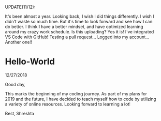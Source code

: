 UPDATE(11/12):

It's been almost a year. Looking back, I wish I did things differently. I wish I didn't waste so much time. But it's time to look forward and see how I can do better. I think I have a better mindset, and have optimized learning around my crazy work schedule. Is this uploading? Yes it is! I've integrated VS Code with GitHub! Testing a pull request... Logged into my account... Another one!!


# Hello-World

12/27/2018

Good day,

This marks the beginning of my coding journey. As part of my plans for 2019 and the future, I have decided to teach myself how to code by utilizing a variety of online resources. Looking forward to learning a lot!

Best,
Shreshta
